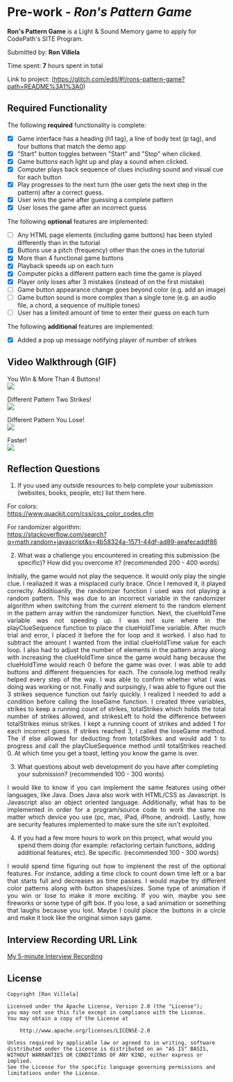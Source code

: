 # Pre-work - *Ron's Pattern Game*

**Ron's Pattern Game** is a Light & Sound Memory game to apply for CodePath's SITE Program. 

Submitted by: **Ron Villela**

Time spent: **7** hours spent in total

Link to project: (https://glitch.com/edit/#!/rons-pattern-game?path=README%3A1%3A0)

## Required Functionality

The following **required** functionality is complete:

* [x] Game interface has a heading (h1 tag), a line of body text (p tag), and four buttons that match the demo app
* [x] "Start" button toggles between "Start" and "Stop" when clicked. 
* [x] Game buttons each light up and play a sound when clicked. 
* [x] Computer plays back sequence of clues including sound and visual cue for each button
* [x] Play progresses to the next turn (the user gets the next step in the pattern) after a correct guess. 
* [x] User wins the game after guessing a complete pattern
* [x] User loses the game after an incorrect guess

The following **optional** features are implemented:

* [ ] Any HTML page elements (including game buttons) has been styled differently than in the tutorial
* [x] Buttons use a pitch (frequency) other than the ones in the tutorial
* [x] More than 4 functional game buttons
* [x] Playback speeds up on each turn
* [x] Computer picks a different pattern each time the game is played
* [x] Player only loses after 3 mistakes (instead of on the first mistake)
* [ ] Game button appearance change goes beyond color (e.g. add an image)
* [ ] Game button sound is more complex than a single tone (e.g. an audio file, a chord, a sequence of multiple tones)
* [ ] User has a limited amount of time to enter their guess on each turn

The following **additional** features are implemented:

- [x] Added a pop up message notifying player of number of strikes

## Video Walkthrough (GIF)
You Win & More Than 4 Buttons!<br>
![](https://github.com/ronvillela/Rons-Pattern-Game/blob/main/SITE%20You%20Win.gif)

Different Pattern Two Strikes!<br>
![](https://github.com/ronvillela/Rons-Pattern-Game/blob/main/SITE%202%20strikes.gif)

Different Pattern You Lose!<br>
![](https://github.com/ronvillela/Rons-Pattern-Game/blob/main/SITE%20You%20Lose.gif)

Faster!<br>
![](https://github.com/ronvillela/Rons-Pattern-Game/blob/main/SITE%20faster.gif)

## Reflection Questions
1. If you used any outside resources to help complete your submission (websites, books, people, etc) list them here.

For colors:<br>
https://www.quackit.com/css/css_color_codes.cfm

For randomizer algorithm:<br>
https://stackoverflow.com/search?q=math.random+javascript&s=4b58324a-1571-44df-ad89-aeafecaddf86

2. What was a challenge you encountered in creating this submission (be specific)? How did you overcome it? (recommended 200 - 400 words)

<p align='justify'>Initially, the game would not play the sequence.  It would only play the single clue.  I realiazed it was a misplaced curly brace.  Once I removed it, it played                        correclty.  Additioanlly, the randomizer function I used was not playing a random pattern.  This was due to an incorrect variable in the randomizer algorithm when switching from the current element to the random element in the pattern array within the randomizer function.  Next, the clueHoldTime variable was not speeding up.  I was not sure where in the playClueSequence function to place the clueHoldTime variable.  After much trial and error, I placed it before the for loop and it worked.  I also had to subtract the amount I wanted from the initial clueHoldTime value for each loop.  I also had to adjust the number of elements in the pattern array along with increasing the clueHoldTime since the game would hang because the clueHoldTime would reach 0 before the game was over.  I was able to add buttons and different frequencies for each.  The console.log method really helped every step of the way.  I was able to confirm whether what I was doing was working or not.  Finally and surpsingly, I was able to figure out the 3 strikes sequence function out fairly quickly.  I realized I needed to add a condition before calling the loseGame function.  I created three variables, strikes to keep a running count of strikes, totalStrikes which holds the total number of strikes allowed, and strikesLeft to hold the difference between totalStrikes minus strikes.  I kept a running count of strikes and added 1 for each incorrect guess.  If strikes reached 3, I called the loseGame method.  The if else allowed for deducting from totalStrikes and would add 1 to progress and call the playClueSequence method until totalStrikes reached 0.  At which time you get a toast, letting you know the game is over.</p>

3. What questions about web development do you have after completing your submission? (recommended 100 - 300 words) 

<p align='justify'>I would like to know if you can implement the same features using other languages, like Java.  Does Java also work with HTML/CSS as Javascript.  Is Javascript also an object oriented language.  Additionally, what has to be implemented in order for a program/source code to work the same no matter which device you use (pc, mac, iPad, iPhone, android).  Lastly, how are security features implemented to make sure the site isn't exploited.</p>


4. If you had a few more hours to work on this project, what would you spend them doing (for example: refactoring certain functions, adding additional features, etc). Be specific. (recommended 100 - 300 words) 

<p align='justify'>I would spend time figuring out how to implenent the rest of the optional features.  For instance, adding a time clock to count down time left or a bar that starts full and decreases as time passes.  I would maybe try different color patterns along with button shapes/sizes.  Some type of animation if you win or lose to make it more exciting.  If you win, maybe you see fireworks or some type of gift box.  If you lose, a sad animation or something that laughs because you lost.  Maybe I could place the buttons in a circle and make it look like the original simon says game.</p>


## Interview Recording URL Link

[My 5-minute Interview Recording](https://youtu.be/o1Pr337JG3o)


## License

    Copyright [Ron Villela]

    Licensed under the Apache License, Version 2.0 (the "License");
    you may not use this file except in compliance with the License.
    You may obtain a copy of the License at

        http://www.apache.org/licenses/LICENSE-2.0

    Unless required by applicable law or agreed to in writing, software
    distributed under the License is distributed on an "AS IS" BASIS,
    WITHOUT WARRANTIES OR CONDITIONS OF ANY KIND, either express or implied.
    See the License for the specific language governing permissions and
    limitations under the License.

